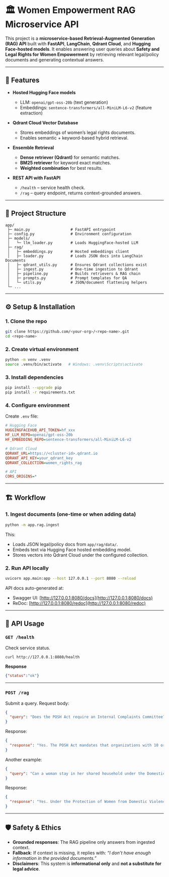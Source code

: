 

# 🏛 Women Empowerment RAG Microservice API

This project is a **microservice-based Retrieval-Augmented Generation (RAG) API** built with **FastAPI**, **LangChain**, **Qdrant Cloud**, and **Hugging Face-hosted models**.
It enables answering user queries about **Safety and Legal Rights for Women Empowerment** by retrieving relevant legal/policy documents and generating contextual answers.

---

## 🚀 Features

* **Hosted Hugging Face models**

  * LLM: `openai/gpt-oss-20b` (text generation)
  * Embeddings: `sentence-transformers/all-MiniLM-L6-v2` (feature extraction)

* **Qdrant Cloud Vector Database**

  * Stores embeddings of women’s legal rights documents.
  * Enables semantic + keyword-based hybrid retrieval.

* **Ensemble Retrieval**

  * **Dense retriever (Qdrant)** for semantic matches.
  * **BM25 retriever** for keyword exact matches.
  * **Weighted combination** for best results.

* **REST API with FastAPI**

  * `/health` – service health check.
  * `/rag` – query endpoint, returns context-grounded answers.

---

## 📂 Project Structure

```
app/
 ├─ main.py                  # FastAPI entrypoint
 ├─ config.py                # Environment configuration
 ├─ models/
 │   └─ llm_loader.py        # Loads HuggingFace-hosted LLM
 ├─ rag/
 │   ├─ embeddings.py        # Hosted embeddings client
 │   ├─ loader.py            # Loads JSON docs into LangChain Documents
 │   ├─ qdrant_utils.py      # Ensures Qdrant collections exist
 │   ├─ ingest.py            # One-time ingestion to Qdrant
 │   ├─ pipeline.py          # Builds retrievers & RAG chain
 │   ├─ prompts.py           # Prompt templates for QA
 │   └─ utils.py             # JSON/document flattening helpers
 └─ ...
```

---

## ⚙️ Setup & Installation

### 1. Clone the repo

```bash
git clone https://github.com/<your-org>/<repo-name>.git
cd <repo-name>
```

### 2. Create virtual environment

```bash
python -m venv .venv
source .venv/bin/activate   # Windows: .venv\Scripts\activate
```

### 3. Install dependencies

```bash
pip install --upgrade pip
pip install -r requirements.txt
```

### 4. Configure environment

Create `.env` file:

```ini
# Hugging Face
HUGGINGFACEHUB_API_TOKEN=hf_xxx
HF_LLM_REPO=openai/gpt-oss-20b
HF_EMBEDDING_REPO=sentence-transformers/all-MiniLM-L6-v2

# Qdrant Cloud
QDRANT_URL=https://<cluster-id>.qdrant.io
QDRANT_API_KEY=your_qdrant_key
QDRANT_COLLECTION=women_rights_rag

# API
CORS_ORIGINS=*
```

---

## 🏗️ Workflow

### 1. Ingest documents (one-time or when adding data)

```bash
python -m app.rag.ingest
```

This:

* Loads JSON legal/policy docs from `app/rag/data/`.
* Embeds text via Hugging Face hosted embedding model.
* Stores vectors into Qdrant Cloud under the configured collection.

### 2. Run API locally

```bash
uvicorn app.main:app --host 127.0.0.1 --port 8080 --reload
```

API docs auto-generated at:

* Swagger UI: [http://127.0.0.1:8080/docs](http://127.0.0.1:8080/docs)
* ReDoc: [http://127.0.0.1:8080/redoc](http://127.0.0.1:8080/redoc)

---

## 📡 API Usage

### `GET /health`

Check service status.

```bash
curl http://127.0.0.1:8080/health
```

**Response**

```json
{"status":"ok"}
```

---

### `POST /rag`

Submit a query.
Request body:

```json
{
  "query": "Does the POSH Act require an Internal Complaints Committee?"
}
```

Response:

```json
{
  "response": "Yes. The POSH Act mandates that organizations with 10 or more employees must form an Internal Complaints Committee (ICC) to handle sexual harassment complaints."
}
```

Another example:

```json
{
  "query": "Can a woman stay in her shared household under the Domestic Violence Act?"
}
```

Response:

```json
{
  "response": "Yes. Under the Protection of Women from Domestic Violence Act (PWDVA), a woman has the right to reside in the shared household, regardless of ownership or title."
}
```

---

## 🛡 Safety & Ethics

* **Grounded responses**: The RAG pipeline only answers from ingested context.
* **Fallback**: If context is missing, it replies with:
  *“I don’t have enough information in the provided documents.”*
* **Disclaimers**: This system is **informational only** and **not a substitute for legal advice**.
